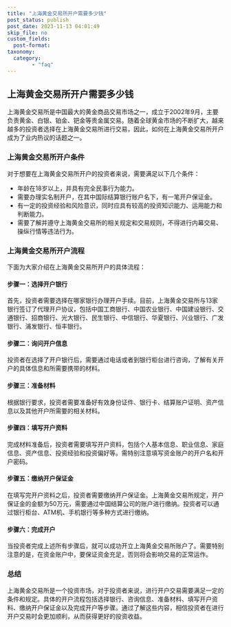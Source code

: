 ```yaml
---
title: "上海黄金交易所开户需要多少钱"
post_status: publish
post_date: 2023-11-13 04:01:49
skip_file: no
custom_fields: 
  post-format: 
taxonomy:
  category:
        - "faq"
---
```


## 上海黄金交易所开户需要多少钱

上海黄金交易所是中国最大的黄金商品交易市场之一，成立于2002年9月，主要负责黄金、白银、铂金、钯金等贵金属交易。随着全球黄金市场的不断扩大，越来越多的投资者选择在上海黄金交易所进行交易，因此，如何在上海黄金交易所开户成为了业内热议的话题之一。

### 上海黄金交易所开户条件

对于想要在上海黄金交易所开户的投资者来说，需要满足以下几个条件：

- 年龄在18岁以上，并具有完全民事行为能力。
- 需要办理实名制开户，在其中国际结算银行账户名下，有一笔开户保证金。
- 有一定的投资经验和风险意识，同时应具有较高的投资知识能力、运用能力和判断能力。
- 需要了解并遵守上海黄金交易所的相关规定和交易规则，不得进行内幕交易、操纵行情等违法行为。

### 上海黄金交易所开户流程

下面为大家介绍在上海黄金交易所开户的具体流程：

#### 步骤一：选择开户银行

首先，投资者需要选择在哪家银行办理开户手续。目前，上海黄金交易所与13家银行签订了代理开户协议，包括中国工商银行、中国农业银行、中国建设银行、交通银行、招商银行、光大银行、民生银行、中信银行、华夏银行、兴业银行、广发银行、浦发银行、恒丰银行。

#### 步骤二：询问开户信息

投资者在选择了开户银行后，需要通过电话或者到银行柜台进行咨询，了解有关开户的具体信息和所需要携带的材料。

#### 步骤三：准备材料

根据银行要求，投资者需要准备好有效身份证件、银行卡、结算账户证明、资产信息以及其他开户所需要的相关材料。

#### 步骤四：填写开户资料

完成材料准备后，投资者需要填写开户资料，包括个人基本信息、职业信息、家庭信息、资产信息、投资经验和投资偏好等。需特别注意填写资金账户的开户名和开户密码。

#### 步骤五：缴纳开户保证金

在填写完开户资料之后，投资者需要缴纳开户保证金。上海黄金交易所规定，开户保证金的金额为50万元，需要通过中国结算公司的账户进行缴纳。投资者可以通过银行柜台、ATM机、手机银行等多种方式进行缴纳。

#### 步骤六：完成开户

当投资者完成上述所有步骤后，就可以成功开立上海黄金交易所账户了。需要特别注意的是，在资金账户中，要保证资金充足，否则将会影响交易的正常运作。

### 总结

上海黄金交易所是一个投资市场，对于投资者来说，进行开户交易需要满足一定的条件和规定。具体的开户流程包括选择银行、咨询信息、准备材料、填写开户资料、缴纳开户保证金以及完成开户等步骤。通过了解这些内容，相信投资者在进行开户交易时会更加顺利，从而获得更好的投资收益。
